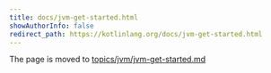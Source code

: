 ```yaml
---
title: docs/jvm-get-started.html
showAuthorInfo: false
redirect_path: https://kotlinlang.org/docs/jvm-get-started.html
---
```


The page is moved to [topics/jvm/jvm-get-started.md](docs/topics/jvm/jvm-get-started.md)
